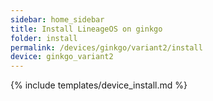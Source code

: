 ```yaml
---
sidebar: home_sidebar
title: Install LineageOS on ginkgo
folder: install
permalink: /devices/ginkgo/variant2/install
device: ginkgo_variant2
---
```

{% include templates/device_install.md %}
